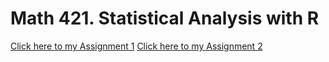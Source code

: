 # Math 421. Statistical Analysis with R

[Click here to my Assignment 1](Assignment-1.html)
[Click here to my Assignment 2](assignment2.html)